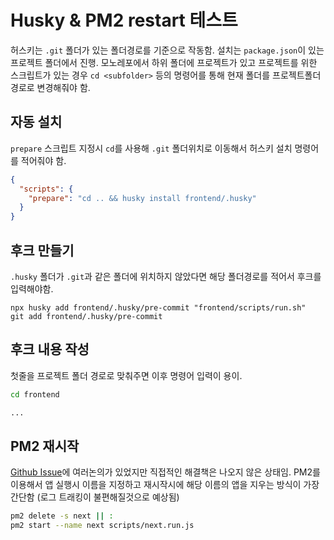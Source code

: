 # Husky & PM2 restart 테스트

허스키는 `.git` 폴더가 있는 폴더경로를 기준으로 작동함. 설치는 `package.json`이 있는 프로젝트 폴더에서 진행. 모노레포에서 하위 폴더에 프로젝트가 있고 프로젝트를 위한 스크립트가 있는 경우 `cd <subfolder>` 등의 명령어를 통해 현재 폴더를 프로젝트폴더 경로로 변경해줘야 함.

## 자동 설치

`prepare` 스크립트 지정시 `cd`를 사용해 `.git` 폴더위치로 이동해서 허스키 설치 명령어를 적어줘야 함.

```json
{
  "scripts": {
    "prepare": "cd .. && husky install frontend/.husky"
  }
}
```

## 후크 만들기

`.husky` 폴더가 `.git`과 같은 폴더에 위치하지 않았다면 해당 폴더경로를 적어서 후크를 입력해야함.

```
npx husky add frontend/.husky/pre-commit "frontend/scripts/run.sh"
git add frontend/.husky/pre-commit
```

## 후크 내용 작성

첫줄을 프로젝트 폴더 경로로 맞춰주면 이후 명령어 입력이 용이.

```sh
cd frontend

...
```

## PM2 재시작

[Github Issue](https://github.com/Unitech/pm2/issues/325#issuecomment-594350085)에 여러논의가 있었지만 직접적인 해결책은 나오지 않은 상태임. PM2를 이용해서 앱 실행시 이름을 지정하고 재시작시에 해당 이름의 앱을 지우는 방식이 가장 간단함 (로그 트래킹이 불편해질것으로 예상됨)

```sh
pm2 delete -s next || :
pm2 start --name next scripts/next.run.js
```
